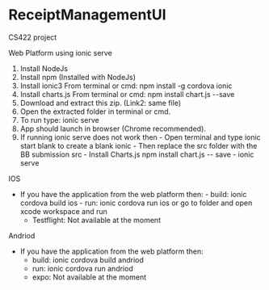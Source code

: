 # ReceiptManagementUI
CS422 project

 Web Platform using ionic serve
 1. Install NodeJs
 2. Install npm (Installed with NodeJs)
 3. Install ionic3
        From terminal or cmd: npm install -g cordova ionic
 4. Install charts.js
        From terminal or cmd: npm install chart.js --save
 5. Download and extract this zip. (Link2: same file)
 6. Open the extracted folder in terminal or cmd.
 7. To run type: ionic serve
 8. App should launch in browser (Chrome recommended).
 9. If running ionic serve does not work then
        - Open terminal and type ionic start <app-name> blank to create a blank ionic
        - Then replace the src folder with the BB submission src
        - Install Charts.js npm install chart.js -- save
        - ionic serve

 IOS
 - If you have the application from the web platform then:
         - build: ionic cordova build ios
         - run: ionic cordova run ios or go to folder and open xcode workspace and run
    - Testflight: Not available at the moment
 
 Andriod
 - If you have the application from the web platform then:
     - build: ionic cordova build andriod
     - run: ionic cordova run andriod
    - expo: Not available at the moment
